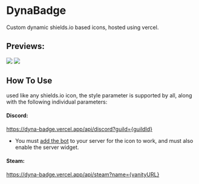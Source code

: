 # DynaBadge
Custom dynamic shields.io based icons, hosted using vercel.
## Previews:
[![](https://dyna-badge.vercel.app/api/discord?guild=1172358268530729020)]()
[![](https://dyna-badge.vercel.app/api/steam?name=kran27)]()
## How To Use
used like any shields.io icon, the style parameter is supported by all, along with the following individual parameters:
#### Discord:
https://dyna-badge.vercel.app/api/discord?guild={guildId}
- You must [add the bot](discord.com/oauth2/authorize?client_id=1186483635348578436&permissions=0&scope=bot) to your server for the icon to work, and must also enable the server widget.
#### Steam:
https://dyna-badge.vercel.app/api/steam?name={vanityURL}
